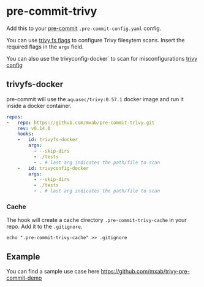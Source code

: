 # pre-commit-trivy

Add this to your [pre-commit](https://pre-commit.com/) `.pre-commit-config.yaml` config.

You can use [trivy fs flags](https://trivy.dev/v0.57/docs/target/filesystem/) to configure Trivy filesytem scans.
Insert the required flags in the `args` field.

You can also use the trivyconfig-docker` to scan for misconfigurations [trivy config](https://trivy.dev/v0.57/docs/scanner/misconfiguration/)

## trivyfs-docker
pre-commit will use the `aquasec/trivy:0.57.1` docker image and run it inside a docker container.

```yaml
repos:
-   repo: https://github.com/mxab/pre-commit-trivy.git
    rev: v0.14.0
    hooks:
    -   id: trivyfs-docker
        args:
          - --skip-dirs
          - ./tests
          - . # last arg indicates the path/file to scan
    -   id: trivyconfig-docker
        args:
          - --skip-dirs
          - ./tests
          - . # last arg indicates the path/file to scan
```
### Cache
The hook will create a cache directory `.pre-commit-trivy-cache` in your repo. Add it to the `.gitignore`.

```
echo ".pre-commit-trivy-cache" >> .gitignore
```

## Example

You can find a sample use case here https://github.com/mxab/trivy-pre-commit-demo
